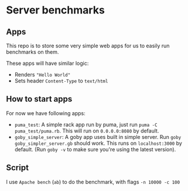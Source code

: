 # Server benchmarks

## Apps

This repo is to store some very simple web apps for us to easily run benchmarks on them.

These apps will have similar logic:

- Renders `"Hello World"`
- Sets header `Content-Type` to `text/html`

## How to start apps
For now we have following apps:
- `puma_test`: A simple rack app run by puma, just run `puma -C puma_test/puma.rb`. This will run on `0.0.0.0:8080` by default.
- `goby_simple_server`: A goby app uses built in simple server. Run `goby goby_simpler_server.gb` should work. This runs on `localhost:3000` by default. (Run `goby -v` to make sure you're using the latest version).

## Script

I use `Apache bench` (`ab`) to do the benchmark, with flags `-n 10000 -c 100`
